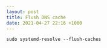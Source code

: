 ```yaml
---
layout: post
title: Flush DNS cache
date: 2021-04-27 22:16 +1000
---
```


```shell
sudo systemd-resolve --flush-caches
```
